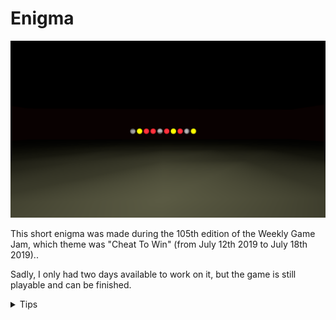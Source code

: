 # Enigma
![game](Screenshots/enigma.PNG)

This short enigma was made during the 105th edition of the Weekly Game Jam, which theme was "Cheat To Win" (from July 12th 2019 to July 18th 2019)..

Sadly, I only had two days available to work on it, but the game is still playable and can be finished.

<details>
  <summary>Tips</summary>
  
  You may find the enigma a little bit too difficult. If that's the case, here is some help:
  
  The name of Minako, the mysterious NPC in this game, is similar to a famous Japanese company which created the Castlevania franchise and which is also known for the password present in its games.
  
  This code will lead you to your freedom.
  
</details>
